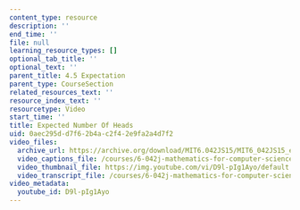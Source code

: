 ```yaml
---
content_type: resource
description: ''
end_time: ''
file: null
learning_resource_types: []
optional_tab_title: ''
optional_text: ''
parent_title: 4.5 Expectation
parent_type: CourseSection
related_resources_text: ''
resource_index_text: ''
resourcetype: Video
start_time: ''
title: Expected Number Of Heads
uid: 0aec295d-d7f6-2b4a-c2f4-2e9fa2a4d7f2
video_files:
  archive_url: https://archive.org/download/MIT6.042JS15/MIT6_042JS15_expectheads_video_ipod.mp4
  video_captions_file: /courses/6-042j-mathematics-for-computer-science-spring-2015/e828b53047535567be7e8ad2b8f02521_D9l-pIg1Ayo.vtt
  video_thumbnail_file: https://img.youtube.com/vi/D9l-pIg1Ayo/default.jpg
  video_transcript_file: /courses/6-042j-mathematics-for-computer-science-spring-2015/1b99c963f8e7917ec2c904c935c4d4e9_D9l-pIg1Ayo.pdf
video_metadata:
  youtube_id: D9l-pIg1Ayo
---
```

